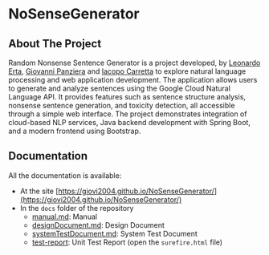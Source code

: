 # NoSenseGenerator

## About The Project

Random Nonsense Sentence Generator is a project developed, by [Leonardo Erta](https://github.com/Leo-04-e), [Giovanni Panziera](https://github.com/Giovi2004) and [Iacopo Carretta](https://github.com/itsIaky)  to explore natural language processing and web application development. The application allows users to generate and analyze sentences using the Google Cloud Natural Language API. It provides features such as sentence structure analysis, nonsense sentence generation, and toxicity detection, all accessible through a simple web interface. The project demonstrates integration of cloud-based NLP services, Java backend development with Spring Boot, and a modern frontend using Bootstrap.

## Documentation
All the documentation is available:
- At the site [https://giovi2004.github.io/NoSenseGenerator/](https://giovi2004.github.io/NoSenseGenerator/) 
- In the `docs` folder of the repository
  - [manual.md](docs/manual.md): Manual
  - [designDocument.md](docs/designDocument.md): Design Document
  - [systemTestDocument.md](docs/systemTestDocument.md): System Test Document
  - [test-report](docs/test-report): Unit Test Report (open the `surefire.html` file)

